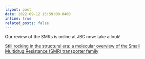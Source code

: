 ```yaml
---
layout: post
date: 2022-09-12 15:59:00-0400
inline: true
related_posts: false
---
```


Our review of the SMRs is online at JBC now: take a look!

[Still rocking in the structural era: a molecular overview of the Small Multidrug Resistance (SMR) transporter family](https://doi.org/10.1016/j.jbc.2022.102482)
